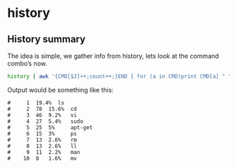 # history

## History summary

The idea is simple, we gather info from history, lets look at the command combo’s now.

```bash
history | awk '{CMD[$2]++;count++;}END { for (a in CMD)print CMD[a] " " CMD[a]/count*100 "% " a;}' | grep -v "./" | column -c3 -s " " -t | sort -nr | nl |  head -n10
```

Output would be something like this:

```text
#     1  19.4%  ls
#     2  78  15.6%  cd
#     3  46  9.2%   vi
#     4  27  5.4%   sudo
#     5  25  5%     apt-get
#     6  15  3%     ps
#     7  13  2.6%   rm
#     8  13  2.6%   ll
#     9  11  2.2%   man
#    10  8   1.6%   mv
```


